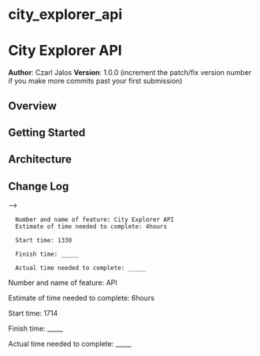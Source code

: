 # city_explorer_api


# City Explorer API

**Author**: Czarl Jalos
**Version**: 1.0.0 (increment the patch/fix version number if you make more commits past your first submission)

## Overview
<!-- Provide a high level overview of what this application is and why you are building it, beyond the fact that it's an assignment for this class. (i.e. What's your problem domain?) -->

## Getting Started
<!-- What are the steps that a user must take in order to build this app on their own machine and get it running? -->

## Architecture
<!-- Provide a detailed description of the application design. What technologies (languages, libraries, etc) you're using, and any other relevant design information. -->

## Change Log
<!-- Use this area to document the iterative changes made to your application as each feature is successfully implemented. Use time stamps. Here's an examples:

01-01-2001 4:59pm - Application now has a fully-functional express server, with a GET route for the location resource.

## Credits and Collaborations
<!-- Give credit (and a link) to other people or resources that helped you build this application. -->
-->

      Number and name of feature: City Explorer API
      Estimate of time needed to complete: 4hours

      Start time: 1330

      Finish time: _____

      Actual time needed to complete: _____


Number and name of feature: API

Estimate of time needed to complete: 6hours

Start time: 1714

Finish time: _____

Actual time needed to complete: _____